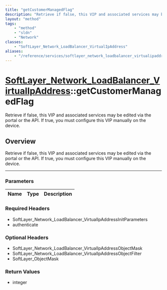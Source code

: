 ```yaml
---
title: "getCustomerManagedFlag"
description: "Retrieve if false, this VIP and associated services may be edited via the portal or the API. If true, you must configure... "
layout: "method"
tags:
    - "method"
    - "sldn"
    - "Network"
classes:
    - "SoftLayer_Network_LoadBalancer_VirtualIpAddress"
aliases:
    - "/reference/services/softlayer_network_loadbalancer_virtualipaddress/getCustomerManagedFlag"
---
```

# [SoftLayer_Network_LoadBalancer_VirtualIpAddress](/reference/services/SoftLayer_Network_LoadBalancer_VirtualIpAddress)::getCustomerManagedFlag


Retrieve if false, this VIP and associated services may be edited via the portal or the API. If true, you must configure this VIP manually on the device.


## Overview 
Retrieve if false, this VIP and associated services may be edited via the portal or the API. If true, you must configure this VIP manually on the device.

-----

### Parameters 
|Name | Type | Description |
| --- | --- | --- |


### Required Headers
* SoftLayer_Network_LoadBalancer_VirtualIpAddressInitParameters
* authenticate


### Optional Headers
* SoftLayer_Network_LoadBalancer_VirtualIpAddressObjectMask
* SoftLayer_Network_LoadBalancer_VirtualIpAddressObjectFilter
* SoftLayer_ObjectMask

### Return Values
* integer




